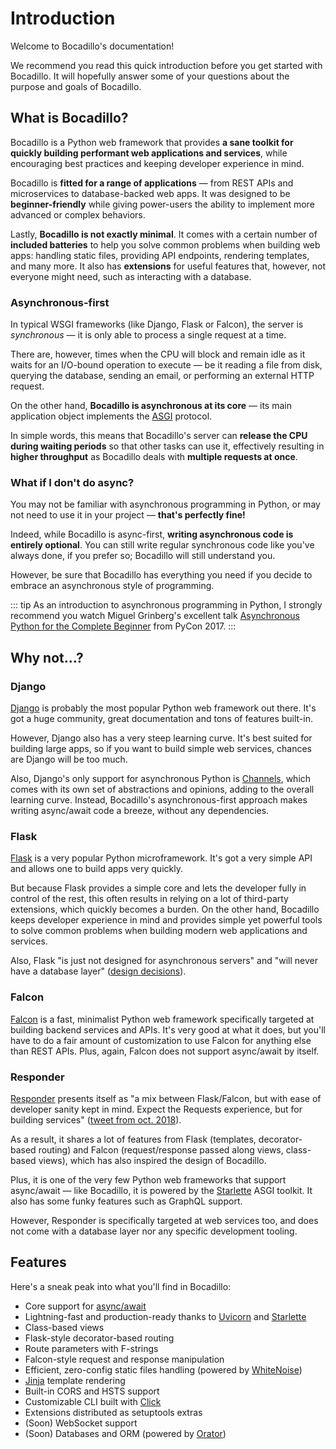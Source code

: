 # Introduction

Welcome to Bocadillo's documentation!

We recommend you read this quick introduction before you get started with Bocadillo. It will hopefully answer some of your questions about the purpose and goals of Bocadillo.

## What is Bocadillo?

Bocadillo is a Python web framework that provides **a sane toolkit for quickly building performant web applications and services**, while encouraging best practices and keeping developer experience in mind.

Bocadillo is **fitted for a range of applications** — from REST APIs and microservices to database-backed web apps. It was designed to be **beginner-friendly** while giving power-users the ability to implement more advanced or complex behaviors.

Lastly, **Bocadillo is not exactly minimal**. It comes with a certain number of **included batteries** to help you solve common problems when building web apps: handling static files, providing API endpoints, rendering templates, and many more. It also has **extensions** for useful features that, however, not everyone might need, such as interacting with a database.

### Asynchronous-first

In typical WSGI frameworks (like Django, Flask or Falcon), the server is *synchronous* — it is only able to process a single request at a time.

There are, however, times when the CPU will block and remain idle as it waits for an I/O-bound operation to execute — be it reading a file from disk, querying the database, sending an email, or performing an external HTTP request.

On the other hand, **Bocadillo is asynchronous at its core** — its main application object implements the [ASGI] protocol.

In simple words, this means that Bocadillo's server can **release the CPU during waiting periods** so that other tasks can use it, effectively resulting in **higher throughput** as Bocadillo deals with **multiple requests at once**.

<!-- Include a sequence diagram of WSGI vs ASGI -->

### What if I don't do async?

You may not be familiar with asynchronous programming in Python, or may not need to use it in your project — **that's perfectly fine!**

Indeed, while Bocadillo is async-first, **writing asynchronous code is entirely optional**. You can still write regular synchronous code like you've always done, if you prefer so; Bocadillo will still understand you.

However, be sure that Bocadillo has everything you need if you decide to embrace an asynchronous style of programming.

::: tip
As an introduction to asynchronous programming in Python, I strongly recommend you watch Miguel Grinberg's excellent talk [Asynchronous Python for the Complete Beginner](https://www.youtube.com/watch?v=iG6fr81xHKA) from PyCon 2017.
:::

## Why not…?

### Django

[Django] is probably the most popular Python web framework out there. It's got a huge community, great documentation and tons of features built-in.

However, Django also has a very steep learning curve. It's best suited for building large apps, so if you want to build simple web services, chances are Django will be too much.

Also, Django's only support for asynchronous Python is [Channels], which comes with its own set of abstractions and opinions, adding to the overall learning curve. Instead, Bocadillo's asynchronous-first approach makes writing async/await code a breeze, without any dependencies.

### Flask

[Flask] is a very popular Python microframework. It's got a very simple API and allows one to build apps very quickly.

But because Flask provides a simple core and lets the developer fully in control of the rest, this often results in relying on a lot of third-party extensions, which quickly becomes a burden. On the other hand, Bocadillo keeps developer experience in mind and provides simple yet powerful tools to solve common problems when building modern web applications and services.

Also, Flask "is just not designed for asynchronous servers" and "will never have a database layer" ([design decisions](http://flask.pocoo.org/docs/1.0/design/#design-decisions-in-flask)).

### Falcon

[Falcon] is a fast, minimalist Python web framework specifically targeted at building backend services and APIs. It's very good at what it does, but you'll have to do a fair amount of customization to use Falcon for anything else than REST APIs. Plus, again, Falcon does not support async/await by itself.

### Responder

[Responder] presents itself as "a mix between Flask/Falcon, but with ease of developer sanity kept in mind. Expect the Requests experience, but for building services" ([tweet from oct. 2018](https://twitter.com/kennethreitz/status/1050723571004309505)).

As a result, it shares a lot of features from Flask (templates, decorator-based routing) and Falcon (request/response passed along views, class-based views), which has also inspired the design of Bocadillo.

Plus, it is one of the very few Python web frameworks that support async/await — like Bocadillo, it is powered by the [Starlette] ASGI toolkit. It also has some funky features such as GraphQL support.

However, Responder is specifically targeted at web services too, and does not come with a database layer nor any specific development tooling.

## Features

Here's a sneak peak into what you'll find in Bocadillo:

- Core support for [async/await](https://docs.python.org/3/library/asyncio-task.html)
- Lightning-fast and production-ready thanks to [Uvicorn] and [Starlette]
- Class-based views
- Flask-style decorator-based routing
- Route parameters with F-strings
- Falcon-style request and response manipulation
- Efficient, zero-config static files handling (powered by [WhiteNoise])
- [Jinja] template rendering
- Built-in CORS and HSTS support
- Customizable CLI built with [Click]
- Extensions distributed as setuptools extras
- (Soon) WebSocket support
- (Soon) Databases and ORM (powered by [Orator])

[ASGI]: https://asgi.readthedocs.io
[Django]: https://www.djangoproject.com
[Channels]: https://channels.readthedocs.io
[Flask]: http://flask.pocoo.org
[Falcon]: https://falconframework.org
[Responder]: http://python-responder.org/en/latest/
[Starlette]: https://www.starlette.io
[Uvicorn]: https://www.uvicorn.org
[WhiteNoise]: http://whitenoise.evans.io
[Jinja]: http://jinja.pocoo.org
[Click]: https://click.palletsprojects.com
[Orator]: https://orator-orm.com
